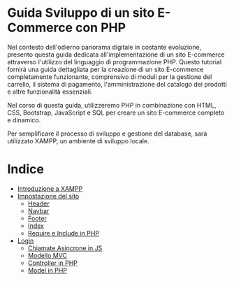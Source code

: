 # Guida Sviluppo di un sito E-Commerce con PHP

Nel contesto dell'odierno panorama digitale in costante evoluzione, presento questa guida dedicata all'implementazione di un sito E-commerce attraverso l'utilizzo del linguaggio di programmazione PHP. Questo tutorial fornirà una guida dettagliata per la creazione di un sito E-commerce completamente funzionante, comprensivo di moduli per la gestione del carrello, il sistema di pagamento, l'amministrazione del catalogo dei prodotti e altre funzionalità essenziali.

Nel corso di questa guida, utilizzeremo PHP in combinazione con HTML, CSS, Bootstrap, JavaScript e SQL per creare un sito E-commerce completo e dinamico.

Per semplificare il processo di sviluppo e gestione del database, sarà utilizzato XAMPP, un ambiente di sviluppo locale. 

# Indice

- [Introduzione a XAMPP](Guide/Xampp.md)
- [Impostazione del sito](Guide/Lezione1/impostazione.md)
   - [Header](header.md)
   - [Navbar](navbar.md)
   - [Footer](footer.md)
   - [Index](index.md)
   - [Require e Include in PHP](require-include-php.md)
- [Login](Guide/Lezione1/Login.md)
   - [Chiamate Asincrone in JS](header.md)
   - [Modello MVC](navbar.md)
   - [Controller in PHP](footer.md)
   - [Model in PHP](index.md)
